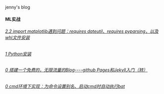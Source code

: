 jenny's blog

#### ML实战

###### [2.2 import matplotlib遇到问题：requires dateutil、requires pyparsing，以及whl文件安装](https://github.com/jennyandty/jenny_blog/issues/4)
###### [1   Python安装](https://github.com/jennyandty/jenny_blog/issues/3)
###### [0   搭建一个免费的，无限流量的Blog----github Pages和Jekyll入门（转）](https://github.com/jennyandty/jekyll_demo/issues/2)
###### [0   cmd环境下实现：为命令设置别名、启动cmd时自动执行bat](https://github.com/jennyandty/jekyll_demo/issues/1)

    
